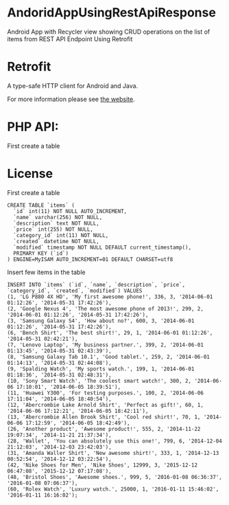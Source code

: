 # AndoridAppUsingRestApiResponse
Android App with Recycler view showing CRUD operations on the list of items from REST API Endpoint Using Retrofit

Retrofit
========

A type-safe HTTP client for Android and Java.

For more information please see [the website][1].


PHP API:
========
First create a table

License
=======

  First create a table

    CREATE TABLE `items` (
      `id` int(11) NOT NULL AUTO_INCREMENT,
      `name` varchar(256) NOT NULL,
      `description` text NOT NULL,
      `price` int(255) NOT NULL,
      `category_id` int(11) NOT NULL,
      `created` datetime NOT NULL,
      `modified` timestamp NOT NULL DEFAULT current_timestamp(),
      PRIMARY KEY (`id`)
    ) ENGINE=MyISAM AUTO_INCREMENT=01 DEFAULT CHARSET=utf8

Insert few items in the table

    INSERT INTO `items` (`id`, `name`, `description`, `price`, `category_id`, `created`, `modified`) VALUES
    (1, 'LG P880 4X HD', 'My first awesome phone!', 336, 3, '2014-06-01 01:12:26', '2014-05-31 17:42:26'),
    (2, 'Google Nexus 4', 'The most awesome phone of 2013!', 299, 2, '2014-06-01 01:12:26', '2014-05-31 17:42:26'),
    (3, 'Samsung Galaxy S4', 'How about no?', 600, 3, '2014-06-01 01:12:26', '2014-05-31 17:42:26'),
    (6, 'Bench Shirt', 'The best shirt!', 29, 1, '2014-06-01 01:12:26', '2014-05-31 02:42:21'),
    (7, 'Lenovo Laptop', 'My business partner.', 399, 2, '2014-06-01 01:13:45', '2014-05-31 02:43:39'),
    (8, 'Samsung Galaxy Tab 10.1', 'Good tablet.', 259, 2, '2014-06-01 01:14:13', '2014-05-31 02:44:08'),
    (9, 'Spalding Watch', 'My sports watch.', 199, 1, '2014-06-01 01:18:36', '2014-05-31 02:48:31'),
    (10, 'Sony Smart Watch', 'The coolest smart watch!', 300, 2, '2014-06-06 17:10:01', '2014-06-05 18:39:51'),
    (11, 'Huawei Y300', 'For testing purposes.', 100, 2, '2014-06-06 17:11:04', '2014-06-05 18:40:54'),
    (12, 'Abercrombie Lake Arnold Shirt', 'Perfect as gift!', 60, 1, '2014-06-06 17:12:21', '2014-06-05 18:42:11'),
    (13, 'Abercrombie Allen Brook Shirt', 'Cool red shirt!', 70, 1, '2014-06-06 17:12:59', '2014-06-05 18:42:49'),
    (26, 'Another product', 'Awesome product!', 555, 2, '2014-11-22 19:07:34', '2014-11-21 21:37:34'),
    (28, 'Wallet', 'You can absolutely use this one!', 799, 6, '2014-12-04 21:12:03', '2014-12-03 23:42:03'),
    (31, 'Amanda Waller Shirt', 'New awesome shirt!', 333, 1, '2014-12-13 00:52:54', '2014-12-12 03:22:54'),
    (42, 'Nike Shoes for Men', 'Nike Shoes', 12999, 3, '2015-12-12 06:47:08', '2015-12-12 07:17:08'),
    (48, 'Bristol Shoes', 'Awesome shoes.', 999, 5, '2016-01-08 06:36:37', '2016-01-08 07:06:37'),
    (60, 'Rolex Watch', 'Luxury watch.', 25000, 1, '2016-01-11 15:46:02', '2016-01-11 16:16:02');




 [1]: https://square.github.io/retrofit/
